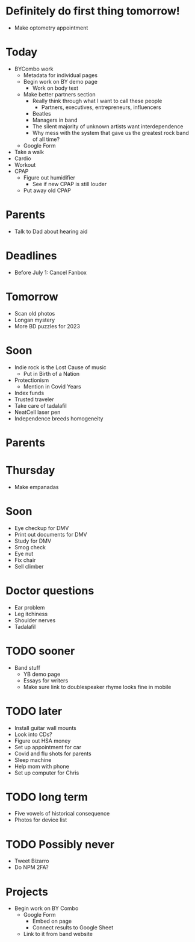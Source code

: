 # Definitely do first thing tomorrow!
* Make optometry appointment

# Today
* BYCombo work
    * Metadata for individual pages
    * Begin work on BY demo page
        * Work on body text
    * Make better partners section
        * Really think through what I want to call these people
            * Partners, executives, entrepreneurs, influencers
        * Beatles
        * Managers in band
        * The silent majority of unknown artists want interdependence
        * Why mess with the system that gave us the greatest rock band of all time?
    * Google Form
* Take a walk
* Cardio
* Workout
* CPAP
    * Figure out humidifier
        * See if new CPAP is still louder
    * Put away old CPAP

# Parents
* Talk to Dad about hearing aid

# Deadlines
* Before July 1: Cancel Fanbox

# Tomorrow
* Scan old photos
* Longan mystery
* More BD puzzles for 2023

# Soon
* Indie rock is the Lost Cause of music
    * Put in Birth of a Nation
* Protectionism
    * Mention in Covid Years
* Index funds
* Trusted traveler
* Take care of tadalafil
* NeatCell laser pen
* Independence breeds homogeneity

# Parents

# Thursday
* Make empanadas

# Soon
* Eye checkup for DMV
* Print out documents for DMV
* Study for DMV
* Smog check
* Eye nut
* Fix chair
* Sell climber

# Doctor questions
* Ear problem
* Leg itchiness
* Shoulder nerves
* Tadalafil

# TODO sooner
* Band stuff
    * YB demo page
    * Essays for writers
    * Make sure link to doublespeaker rhyme looks fine in mobile

# TODO later
* Install guitar wall mounts
* Look into CDs?
* Figure out HSA money
* Set up appointment for car
* Covid and flu shots for parents
* Sleep machine
* Help mom with phone
* Set up computer for Chris

# TODO long term
* Five vowels of historical consequence
* Photos for device list

# TODO Possibly never
* Tweet Bizarro
* Do NPM 2FA?

# Projects
* Begin work on BY Combo
    * Google Form
        * Embed on page
        * Connect results to Google Sheet
    * Link to it from band website